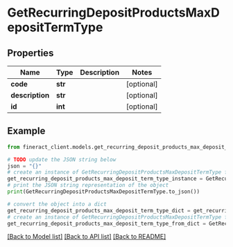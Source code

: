 # GetRecurringDepositProductsMaxDepositTermType


## Properties

Name | Type | Description | Notes
------------ | ------------- | ------------- | -------------
**code** | **str** |  | [optional] 
**description** | **str** |  | [optional] 
**id** | **int** |  | [optional] 

## Example

```python
from fineract_client.models.get_recurring_deposit_products_max_deposit_term_type import GetRecurringDepositProductsMaxDepositTermType

# TODO update the JSON string below
json = "{}"
# create an instance of GetRecurringDepositProductsMaxDepositTermType from a JSON string
get_recurring_deposit_products_max_deposit_term_type_instance = GetRecurringDepositProductsMaxDepositTermType.from_json(json)
# print the JSON string representation of the object
print(GetRecurringDepositProductsMaxDepositTermType.to_json())

# convert the object into a dict
get_recurring_deposit_products_max_deposit_term_type_dict = get_recurring_deposit_products_max_deposit_term_type_instance.to_dict()
# create an instance of GetRecurringDepositProductsMaxDepositTermType from a dict
get_recurring_deposit_products_max_deposit_term_type_from_dict = GetRecurringDepositProductsMaxDepositTermType.from_dict(get_recurring_deposit_products_max_deposit_term_type_dict)
```
[[Back to Model list]](../README.md#documentation-for-models) [[Back to API list]](../README.md#documentation-for-api-endpoints) [[Back to README]](../README.md)


